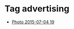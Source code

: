 <!--
title: Tag advertising
date: 2020-06-28T14:38:48.060Z
tags:
-->
# Tag advertising

 * [Photo 2015-07-04 19](123219452382.md)